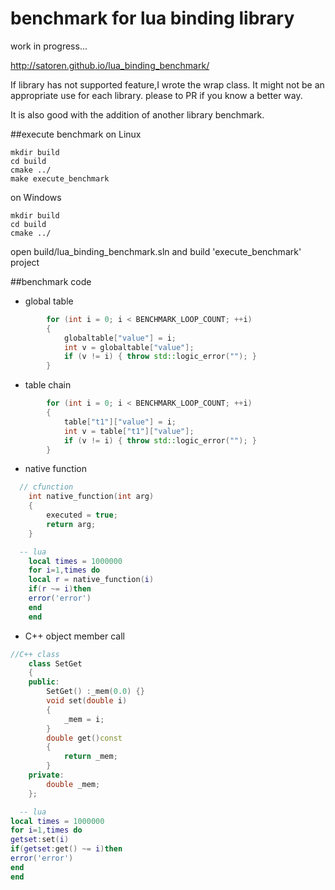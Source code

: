# benchmark for lua binding library

work in progress...

http://satoren.github.io/lua_binding_benchmark/

If library has not supported feature,I wrote the wrap class.
It might not be an appropriate use for each library. please to PR if you know a better way.

It is also good with the addition of another library benchmark.

##execute benchmark
on Linux
```
mkdir build
cd build
cmake ../
make execute_benchmark
```

on Windows
```
mkdir build
cd build
cmake ../
```
open build/lua_binding_benchmark.sln and build 'execute_benchmark' project

##benchmark code
* global table
```C++
		for (int i = 0; i < BENCHMARK_LOOP_COUNT; ++i)
		{
			globaltable["value"] = i;
			int v = globaltable["value"];
			if (v != i) { throw std::logic_error(""); }
		}
```
* table chain
```C++
		for (int i = 0; i < BENCHMARK_LOOP_COUNT; ++i)
		{
			table["t1"]["value"] = i;
			int v = table["t1"]["value"];
			if (v != i) { throw std::logic_error(""); }
		}
```

* native function
```C++
  // cfunction
	int native_function(int arg)
	{
		executed = true;
		return arg;
	}
```

```lua
  -- lua
	local times = 1000000
	for i=1,times do
	local r = native_function(i)
	if(r ~= i)then
	error('error')
	end
	end
```


* C++ object member call
```C++
//C++ class
	class SetGet
	{
	public:
		SetGet() :_mem(0.0) {}
		void set(double i)
		{
			_mem = i;
		}
		double get()const
		{
			return _mem;
		}
	private:
		double _mem;
	};
```

```lua
  -- lua
local times = 1000000
for i=1,times do
getset:set(i)
if(getset:get() ~= i)then
error('error')
end
end
```
